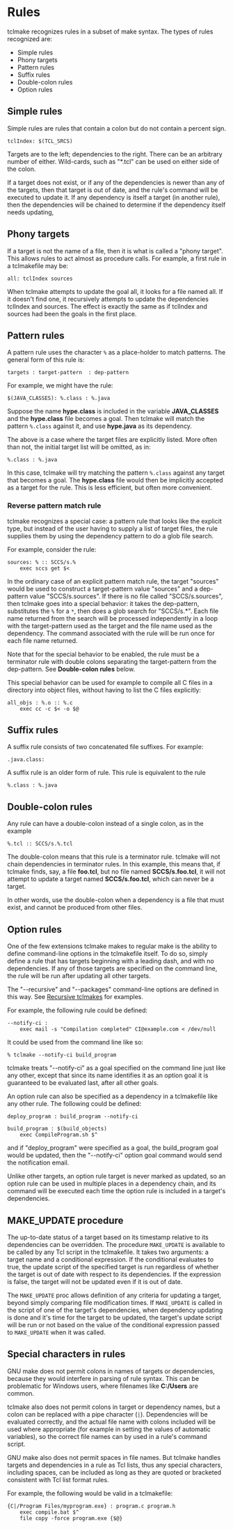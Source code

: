# Rules

tclmake recognizes rules in a subset of make syntax. The types of rules recognized are:

- Simple rules
- Phony targets
- Pattern rules
- Suffix rules
- Double-colon rules
- Option rules 

## Simple rules

Simple rules are rules that contain a colon but do not contain a percent sign.

    tclIndex: $(TCL_SRCS)

Targets are to the left; dependencies to the right. There can be an arbitrary number of either. Wild-cards, such as "*.tcl" can be used on either side of the colon.

If a target does not exist, or if any of the dependencies is newer than any of the targets, then that target is out of date, and the rule's command will be executed to update it. If any dependency is itself a target (in another rule), then the dependencies will be chained to determine if the dependency itself needs updating,

## Phony targets

If a target is not the name of a file, then it is what is called a "phony target". This allows rules to act almost as procedure calls. For example, a first rule in a tclmakefile may be:

    all: tclIndex sources

When tclmake attempts to update the goal all, it looks for a file named all. If it doesn't find one, it recursively attempts to update the dependencies tclIndex and sources. The effect is exactly the same as if tclIndex and sources had been the goals in the first place.

## Pattern rules

A pattern rule uses the character `%` as a place-holder to match patterns. The general form of this rule is:

    targets : target-pattern  : dep-pattern 

For example, we might have the rule:

    $(JAVA_CLASSES): %.class : %.java

Suppose the name **hype.class** is included in the variable **JAVA_CLASSES** and the **hype.class** file becomes a goal.  Then tclmake will match the pattern `%.class` against it, and use **hype.java** as its dependency.

The above is a case where the target files are explicitly listed.  More often than not, the initial target list will be omitted, as in:

    %.class : %.java

In this case, tclmake will try matching the pattern `%.class` against any target that becomes a goal. The **hype.class** file would then be implicitly accepted as a target for the rule.  This is less efficient, but often more convenient.

### Reverse pattern match rule

tclmake recognizes a special case: a pattern rule that looks like the explicit type, but instead of the user having to supply a list of target files, the rule supplies them by using the dependency pattern to do a glob file search.

For example, consider the rule:

    sources: % :: SCCS/s.%
        exec sccs get $<
        
In the ordinary case of an explicit pattern match rule, the target "sources" would be used to construct a target-pattern value "sources" and a dep-pattern value "SCCS/s.sources".  If there is no file called "SCCS/s.sources", then tclmake goes into a special behavior: it takes the dep-pattern, substitutes the `%` for a `*`, then does a glob search for "SCCS/s.*".  Each file name returned from the search will be processed independently in a loop with the target-pattern used as the target and the file name used as the dependency.  The command associated with the rule will be run once for each file name returned.

Note that for the special behavior to be enabled, the rule must be a terminator rule with double colons separating the target-pattern from the dep-pattern.  See **Double-colon rules** below.

This special behavior can be used for example to compile all C files in a directory into object files, without having to list the C files explicitly:

    all_objs : %.o :: %.c
        exec cc -c $< -o $@

## Suffix rules

A suffix rule consists of two concatenated file suffixes. For example:

    .java.class:

A suffix rule is an older form of rule. This rule is equivalent to the rule

    %.class : %.java

## Double-colon rules

Any rule can have a double-colon instead of a single colon, as in the example

    %.tcl :: SCCS/s.%.tcl

The double-colon means that this rule is a terminator rule. tclmake will not chain dependencies in terminator rules. In this example, this means that, if tclmake finds, say, a file **foo.tcl**, but no file named **SCCS/s.foo.tcl**, it will not attempt to update a target named **SCCS/s.foo.tcl**, which can never be a target.

In other words, use the double-colon when a dependency is a file that must exist, and cannot be produced from other files.

## Option rules

One of the few extensions tclmake makes to regular make is the ability to define command-line options in the tclmakefile itself. To do so, simply define a rule that has targets beginning with a leading dash, and with no dependencies. If any of those targets are specified on the command line, the rule will be run after updating all other targets.

The "--recursive" and "--packages" command-line options are defined in this way. See [Recursive tclmakes](./recursion.md) for examples. 

For example, the following rule could be defined:

    --notify-ci :
        exec mail -s "Compilation completed" CI@example.com < /dev/null

It could be used from the command line like so:

    % tclmake --notify-ci build_program
    
tclmake treats "--notify-ci" as a goal specified on the command line just like any other, except that since its name identifies it as an option goal it is guaranteed to be evaluated last, after all other goals.

An option rule can also be specified as a dependency in a tclmakefile like any other rule.  The following could be defined:

    deploy_program : build_program --notify-ci

    build_program : $(build_objects)
        exec CompileProgram.sh $^
        
and if "deploy_program" were specified as a goal, the build_program goal would be updated, then the "--notify-ci" option goal command would send the notification email.

Unlike other targets, an option rule target is never marked as updated, so an option rule can be used in multiple places in a dependency chain, and its command will be executed each time the option rule is included in a target's dependencies.

## MAKE_UPDATE procedure

The up-to-date status of a target based on its timestamp relative to its dependencies can be overridden.  The procedure `MAKE_UPDATE` is available to be called by any Tcl script in the tclmakefile.  It takes two arguments: a target name and a conditional expression.  If the conditional evaluates to true, the update script of the specified target is run regardless of whether the target is out of date with respect to its dependencies.  If the expression is false, the target will not be updated even if it is out of date.

The `MAKE_UPDATE` proc allows definition of any criteria for updating a target, 
beyond simply comparing file modification times.  If `MAKE_UPDATE` is called in 
the script of one of the target's dependencies, when dependency updating 
is done and it's time for the target to be updated, the target's update script 
will be run or not based on the value of the conditional expression passed to `MAKE_UPDATE` when it was called.

## Special characters in rules

GNU make does not permit colons in names of targets or dependencies, because they would interfere in parsing of rule syntax.  This can be problematic for Windows users, where filenames like **C:/Users** are common.

tclmake also does not permit colons in target or dependency names, but a colon can be replaced with a pipe character (`|`).  Dependencies will be evaluated correctly, and the actual file name with colons included will be used where appropriate (for example in setting the values of automatic variables), so the correct file names can by used in a rule's command script.

GNU make also does not permit spaces in file names.  But tclmake handles targets and dependencies in a rule as Tcl lists, thus any special characters, including spaces, can be included as long as they are quoted or bracketed consistent with Tcl list format rules.

For example, the following would be valid in a tclmakefile:

    {C|/Program Files/myprogram.exe} : program.c program.h
        exec compile.bat $^
        file copy -force program.exe {$@}